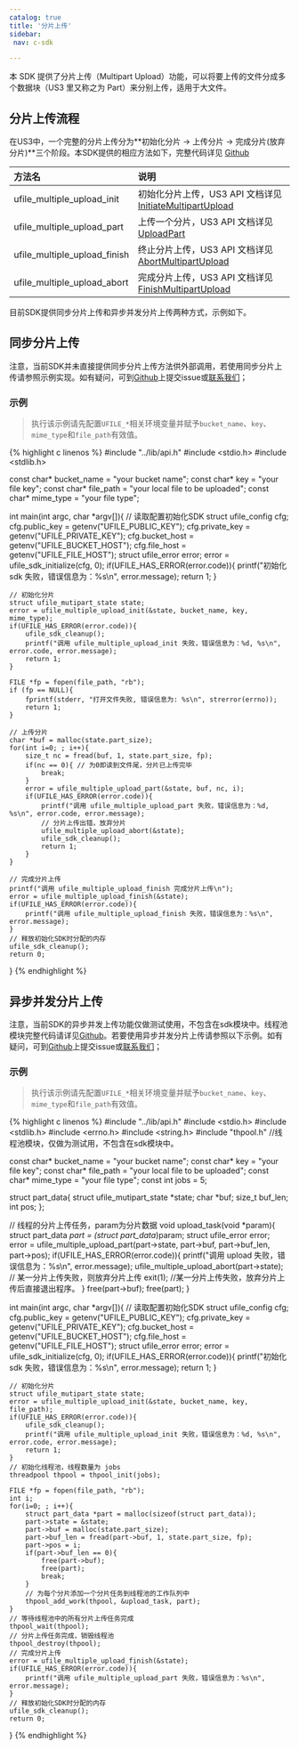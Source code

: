 ```yaml
---
catalog: true 
title: '分片上传'
sidebar:
 nav: c-sdk

---
```




本 SDK 提供了分片上传（Multipart Upload）功能，可以将要上传的文件分成多个数据块（US3 里又称之为 Part）来分别上传，适用于大文件。

## 分片上传流程

在US3中，一个完整的分片上传分为**初始化分片 -> 上传分片 -> 完成分片(放弃分片)**三个阶段。本SDK提供的相应方法如下，完整代码详见 [Github](https://github.com/ufilesdk-dev/ufile-csdk/blob/master/lib/ufile_mput.c)

| 方法名                       | 说明                                                         |
| :--------------------------- | :----------------------------------------------------------- |
| ufile_multiple_upload_init   | 初始化分片上传，US3 API 文档详见 [InitiateMultipartUpload](https://docs.ucloud.cn/api/ufile-api/initiate_multipart_upload) |
| ufile_multiple_upload_part   | 上传一个分片，US3 API 文档详见 [UploadPart](https://docs.ucloud.cn/api/ufile-api/upload_part) |
| ufile_multiple_upload_finish | 终止分片上传，US3 API 文档详见 [AbortMultipartUpload](https://docs.ucloud.cn/api/ufile-api/abort_multipart_upload) |
| ufile_multiple_upload_abort  | 完成分片上传，US3 API 文档详见 [FinishMultipartUpload](https://docs.ucloud.cn/api/ufile-api/finish_multipart_upload) |

目前SDK提供同步分片上传和异步并发分片上传两种方式，示例如下。	

## 同步分片上传

注意，当前SDK并未直接提供同步分片上传方法供外部调用，若使用同步分片上传请参照示例实现。如有疑问，可到[Github](https://github.com/ufilesdk-dev/ufile-csdk/issues)上提交issue或[联系我们](https://spt.ucloud.cn/)；

### 示例

> 执行该示例请先配置`UFILE_*`相关环境变量并赋予`bucket_name`、`key`、`mime_type`和`file_path`有效值。

<div class="copyable" markdown="1">

{% highlight c linenos %}
#include "../lib/api.h"
#include <stdio.h>
#include <stdlib.h>

const char* bucket_name = "your bucket name";
const char* key = "your file key";
const char* file_path = "your local file to be uploaded";
const char* mime_type = "your file type";

int main(int argc, char *argv[]){
     // 读取配置初始化SDK
    struct ufile_config cfg;
    cfg.public_key = getenv("UFILE_PUBLIC_KEY");
    cfg.private_key = getenv("UFILE_PRIVATE_KEY");
    cfg.bucket_host = getenv("UFILE_BUCKET_HOST");
    cfg.file_host = getenv("UFILE_FILE_HOST");
    struct ufile_error error;
    error = ufile_sdk_initialize(cfg, 0);
    if(UFILE_HAS_ERROR(error.code)){
        printf("初始化 sdk 失败，错误信息为：%s\n", error.message);
        return 1;
    }

    // 初始化分片
    struct ufile_mutipart_state state;
    error = ufile_multiple_upload_init(&state, bucket_name, key, mime_type);
    if(UFILE_HAS_ERROR(error.code)){
        ufile_sdk_cleanup();
        printf("调用 ufile_multiple_upload_init 失败，错误信息为：%d, %s\n", error.code, error.message);
        return 1;
    }
    
    FILE *fp = fopen(file_path, "rb");
    if (fp == NULL){
        fprintf(stderr, "打开文件失败, 错误信息为: %s\n", strerror(errno));
        return 1;
    }
    
    // 上传分片
    char *buf = malloc(state.part_size); 
    for(int i=0; ; i++){
        size_t nc = fread(buf, 1, state.part_size, fp);
        if(nc == 0){ // 为0即读到文件尾，分片已上传完毕
            break;
        }
        error = ufile_multiple_upload_part(&state, buf, nc, i);
        if(UFILE_HAS_ERROR(error.code)){
            printf("调用 ufile_multiple_upload_part 失败，错误信息为：%d, %s\n", error.code, error.message);
            // 分片上传出错，放弃分片
            ufile_multiple_upload_abort(&state);
            ufile_sdk_cleanup();
            return 1;
        }
    }

    // 完成分片上传
    printf("调用 ufile_multiple_upload_finish 完成分片上传\n");
    error = ufile_multiple_upload_finish(&state);
    if(UFILE_HAS_ERROR(error.code)){
        printf("调用 ufile_multiple_upload_finish 失败，错误信息为：%s\n", error.message);
    }
    // 释放初始化SDK时分配的内存
    ufile_sdk_cleanup();
    return 0;
}
{% endhighlight %}
</div>

## 异步并发分片上传

注意，当前SDK的异步并发上传功能仅做测试使用，不包含在sdk模块中。线程池模块完整代码请详见[Github](https://github.com/ufilesdk-dev/ufile-csdk/blob/master/lib/thpool.c)。若要使用异步并发分片上传请参照以下示例。如有疑问，可到[Github](https://github.com/ufilesdk-dev/ufile-csdk/issues)上提交issue或[联系我们](https://spt.ucloud.cn/)；

### 示例

> 执行该示例请先配置`UFILE_*`相关环境变量并赋予`bucket_name`、`key`、`mime_type`和`file_path`有效值。

<div class="copyable" markdown="1">

{% highlight c linenos %}
#include "../lib/api.h"
#include <stdio.h>
#include <stdlib.h>
#include <errno.h>
#include <string.h>
#include "thpool.h" //线程池模块，仅做为测试用，不包含在sdk模块中。

const char* bucket_name = "your bucket name";
const char* key = "your file key";
const char* file_path = "your local file to be uploaded";
const char* mime_type = "your file type";
const int  jobs = 5;

struct part_data{
    struct ufile_mutipart_state *state;
    char *buf;
    size_t buf_len;
    int pos;
};

// 线程的分片上传任务，param为分片数据
void upload_task(void *param){
    struct part_data *part = (struct part_data*)param;
    struct ufile_error error;
    error = ufile_multiple_upload_part(part->state, part->buf, part->buf_len, part->pos);
    if(UFILE_HAS_ERROR(error.code)){
        printf("调用 upload 失败，错误信息为：%s\n", error.message);
        ufile_multiple_upload_abort(part->state); // 某一分片上传失败，则放弃分片上传
        exit(1); //某一分片上传失败，放弃分片上传后直接退出程序。
    }
    free(part->buf);
    free(part);
}


int main(int argc, char *argv[]){
    // 读取配置初始化SDK
    struct ufile_config cfg;
    cfg.public_key = getenv("UFILE_PUBLIC_KEY");
    cfg.private_key = getenv("UFILE_PRIVATE_KEY");
    cfg.bucket_host = getenv("UFILE_BUCKET_HOST");
    cfg.file_host = getenv("UFILE_FILE_HOST");
    struct ufile_error error;
    error = ufile_sdk_initialize(cfg, 0);
    if(UFILE_HAS_ERROR(error.code)){
        printf("初始化 sdk 失败，错误信息为：%s\n", error.message);
        return 1;
    }

    // 初始化分片
    struct ufile_mutipart_state state;
    error = ufile_multiple_upload_init(&state, bucket_name, key, file_path);
    if(UFILE_HAS_ERROR(error.code)){
        ufile_sdk_cleanup();
        printf("调用 ufile_multiple_upload_init 失败，错误信息为：%d, %s\n", error.code, error.message);
        return 1;
    }
    // 初始化线程池，线程数量为 jobs
    threadpool thpool = thpool_init(jobs); 
    
    FILE *fp = fopen(file_path, "rb");
    int i;
    for(i=0; ; i++){
        struct part_data *part = malloc(sizeof(struct part_data));
        part->state = &state;
        part->buf = malloc(state.part_size);
        part->buf_len = fread(part->buf, 1, state.part_size, fp);
        part->pos = i;
        if(part->buf_len == 0){
            free(part->buf);
            free(part);
            break;
        }
        // 为每个分片添加一个分片任务到线程池的工作队列中
        thpool_add_work(thpool, &upload_task, part);
    }
    // 等待线程池中的所有分片上传任务完成
    thpool_wait(thpool);
    // 分片上传任务完成，销毁线程池
    thpool_destroy(thpool);
    // 完成分片上传
    error = ufile_multiple_upload_finish(&state);
    if(UFILE_HAS_ERROR(error.code)){
        printf("调用 ufile_multiple_upload_part 失败，错误信息为：%s\n", error.message);
    }
    // 释放初始化SDK时分配的内存
    ufile_sdk_cleanup();
    return 0;
}
{% endhighlight %}
</div>